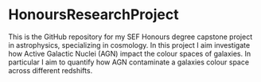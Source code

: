 # HonoursResearchProject
This is the GitHub repository for my SEF Honours degree capstone project in astrophysics, specializing in cosmology. In this project I aim investigate how Active Galactic Nuclei (AGN) impact the colour spaces of galaxies. In particular I aim to quantify how AGN contaminate a galaxies colour space across different redshifts.
